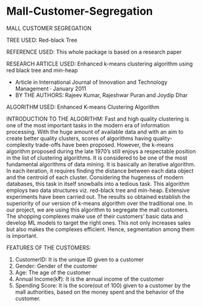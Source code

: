 # Mall-Customer-Segregation
MALL CUSTOMER SEGREGATION

TREE USED: Red-black Tree

REFERENCE USED: This whole package is based on a research paper

RESEARCH ARTICLE USED:
Enhanced k-means clustering algorithm using red black tree and min-heap
- Article in International Journal of Innovation and Technology Management · January 2011
- BY THE AUTHORS: Rajeev Kumar, Rajeshwar Puran and Joydip Dhar

ALGORITHM USED: Enhanced K-means Clustering Algorithm

INTRODUCTION TO THE ALGORITHM:
Fast and high quality clustering is one of the most important tasks in the modern era of
information processing. With the huge amount of available data and with an aim to create better
quality clusters, scores of algorithms having quality-complexity trade-offs have been proposed.
However, the k-means algorithm proposed during the late 1970’s still enjoys a respectable
position in the list of clustering algorithms. It is considered to be one of the most fundamental
algorithms of data mining. It is basically an iterative algorithm. In each iteration, it requires
finding the distance between each data object and the centroid of each cluster. Considering the
hugeness of modern databases, this task in itself snowballs into a tedious task. This algorithm
employs two data structures viz. red-black tree and min-heap. Extensive experiments have
been carried out. The results so obtained establish the superiority of our version of k-means
algorithm over the traditional one.
In our project, we are using this algorithm to segregate the mall customers. The shopping
complexes make use of their customers’ basic data and develop ML models to target the right
ones. This not only increases sales but also makes the complexes efficient. Hence,
segmentation among them is important.

FEATURES OF THE CUSTOMERS:
1. CustomerID: It is the unique ID given to a customer
2. Gender: Gender of the customer
3. Age: The age of the customer
4. Annual Income(k₹): It is the annual income of the customer
5. Spending Score: It is the score(out of 100) given to a customer by the mall authorities, based
on the money spent and the behavior of the customer.
